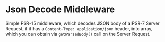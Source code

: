 # Json Decode Middleware

Simple PSR-15 middleware, which decodes JSON body of a PSR-7 Server Request,
if it has a `Content-Type: application/json` header, into array, which you can
obtain via `getParsedBody()` call on the Server Request.
